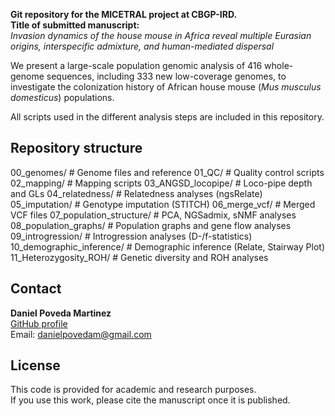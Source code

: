 **Git repository for the MICETRAL project at CBGP-IRD.**  
**Title of submitted manuscript:**  
*Invasion dynamics of the house mouse in Africa reveal multiple Eurasian origins, interspecific admixture, and human-mediated dispersal*

We present a large-scale population genomic analysis of 416 whole-genome sequences, including 333 new low-coverage genomes, to investigate the colonization history of African house mouse (*Mus musculus domesticus*) populations.

All scripts used in the different analysis steps are included in this repository.

## Repository structure

00_genomes/ # Genome files and reference
01_QC/ # Quality control scripts
02_mapping/ # Mapping scripts
03_ANGSD_locopipe/ # Loco-pipe depth and GLs
04_relatedness/ # Relatedness analyses (ngsRelate)
05_imputation/ # Genotype imputation (STITCH)
06_merge_vcf/ # Merged VCF files
07_population_structure/ # PCA, NGSadmix, sNMF analyses
08_population_graphs/ # Population graphs and gene flow analyses
09_introgression/ # Introgression analyses (D-/f-statistics)
10_demographic_inference/ # Demographic inference (Relate, Stairway Plot)
11_Heterozygosity_ROH/ # Genetic diversity and ROH analyses

## Contact

**Daniel Poveda Martinez**  
[GitHub profile](https://github.com/danielpovedam)  
Email: danielpovedam@gmail.com 

## License

This code is provided for academic and research purposes.  
If you use this work, please cite the manuscript once it is published.
